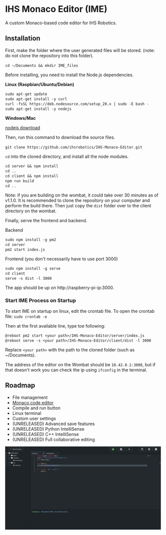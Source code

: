 # IHS Monaco Editor (IME)

A custom Monaco-based code editor for IHS Robotics. 

## Installation
First, make the folder where the user generated files will be stored. (note: do not clone the repository into this folder).

`cd ~/Documents && mkdir IME_files`


Before installing, you need to install the Node.js dependencies. 

**Linux (Raspbian/Ubuntu/Debian)**
```
sudo apt-get update
sudo apt-get install -y curl
curl -fsSL https://deb.nodesource.com/setup_20.x | sudo -E bash -
sudo apt-get install -y nodejs
```
**Windows/Mac**

[nodejs download](https://nodejs.org/en/download)

Then, run this command to download the source files.

`git clone https://github.com/ihsrobotics/IHS-Monaco-Editor.git`

`cd` into the cloned directory, and install all the node modules.
```
cd server && npm install
cd ..
cd client && npm install
npm run build
cd ..
```
Note: if you are building on the wombat, it could take over 30 minutes as of v1.1.0. It is recommended to clone the repository on your computer and perform the build there. Then just copy the `dist` folder over to the client directory on the wombat. 

Finally, serve the frontend and backend.

Backend
```
sudo npm install -g pm2
cd server
pm2 start index.js
```

Frontend (you don't necessarily have to use port 3000)
```
sudo npm install -g serve
cd client
serve -s dist -l 3000
```
The app should be up on
http://raspberry-pi-ip:3000.

### Start IME Process on Startup

To start IME on startup on linux, edit the crontab file.
To open the crontab file:
`
sudo crontab -e
`

Then at the first available line, type toe following:
```
@reboot pm2 start <your path>/IHS-Monaco-Editor/server/index.js
@reboot serve -s <your path>/IHS-Monaco-Editor/client/dist -l 3000
```
Replace `<your path>` with the path to the cloned folder (such as ~/Documents).

The address of the editor on the Wombat should be `10.42.0.1:3000`, but if that doesn't work you can check the ip using `ifconfig` in the terminal.

## Roadmap
- File management
- [Monaco code editor](https://microsoft.github.io/monaco-editor/)
- Compile and run button
- Linux terminal
- Custom user settings
- (UNRELEASED) Advanced save features
- (UNRELEASED) Python IntelliSense
- (UNRELEASED) C++ IntelliSense
- (UNRELEASED) Full collaborative editing

![alt](./demo.png)
